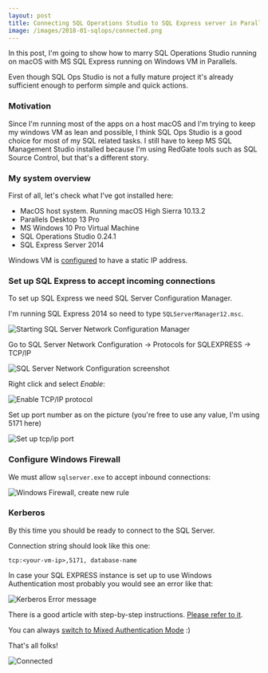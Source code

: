 ```yaml
---
layout: post
title: Connecting SQL Operations Studio to SQL Express server in Parallels VM
image: /images/2018-01-sqlops/connected.png
---
```


In this post, I'm going to show how to marry SQL Operations Studio running on macOS with MS SQL Express running on Windows VM in Parallels.

Even though SQL Ops Studio is not a fully mature project it's already sufficient enough to perform simple and quick actions. 

### Motivation

Since I'm running most of the apps on a host macOS and I'm trying to keep my windows VM as lean and possible, I think SQL Ops Studio is a good choice for most of my SQL related tasks. I still have to keep MS SQL Management Studio installed because I'm using RedGate tools such as SQL Source Control, but that's a different story.

### My system overview

First of all, let's check what I've got installed here: 

* MacOS host system. Running macOS High Sierra 10.13.2
* Parallels Desktop 13 Pro
* MS Windows 10 Pro Virtual Machine
* SQL Operations Studio 0.24.1
* SQL Express Server 2014


Windows VM is [configured](http://kb.parallels.com/en/112093) to have a static IP address. 

### Set up SQL Express to accept incoming connections

To set up SQL Express we need SQL Server Configuration Manager.

I'm running SQL Express 2014 so need to type `SQLServerManager12.msc`.

![Starting SQL Server Network Configuration Manager](/images/2018-01-sqlops/sql-manager.png)

Go to SQL Server Network Configuration -> Protocols for SQLEXPRESS -> TCP/IP

![SQL Server Network Configuration screenshot](/images/2018-01-sqlops/sql-manager-protocols.png)

Right click and select *Enable*: 

![Enable TCP/IP protocol](/images/2018-01-sqlops/sql-manager-tcp-enable.png)

Set up port number as on the picture (you're free to use any value, I'm using 5171 here)

![Set up tcp/ip port](/images/2018-01-sqlops/tcp-ip-port.png)

### Configure Windows Firewall

We must allow `sqlserver.exe` to accept inbound connections: 

![Windows Firewall, create new rule](/images/2018-01-sqlops/windows-firewall-rule.png)

### Kerberos

By this time you should be ready to connect to the SQL Server.

Connection string should look like this one: 

`tcp:<your-vm-ip>,5171, database-name`

In case your SQL EXPRESS instance is set up to use Windows Authentication most probably you would see an error like that: 

![Kerberos Error message](/images/2018-01-sqlops/kerberos-error.png)

There is a good article with step-by-step instructions. [Please refer to it](https://docs.microsoft.com/en-us/sql/sql-operations-studio/enable-kerberos).

You can always [switch to Mixed Authentication Mode](https://docs.microsoft.com/en-us/sql/database-engine/configure-windows/change-server-authentication-mode#SSMSProcedure) :) 


That's all folks!

![Connected](/images/2018-01-sqlops/connected.png)